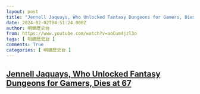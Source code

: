 ```yaml
---
layout: post
title: "Jennell Jaquays, Who Unlocked Fantasy Dungeons for Gamers, Dies at 67"
date: 2024-02-02T04:51:24.000Z
author: 明鏡歷史台
from: https://www.youtube.com/watch?v=aoCum4jzl3o
tags: [ 明鏡歷史台 ]
comments: True
categories: [ 明鏡歷史台 ]
---
```

<!--1706849484000-->
[Jennell Jaquays, Who Unlocked Fantasy Dungeons for Gamers, Dies at 67](https://www.youtube.com/watch?v=aoCum4jzl3o)
------

<div>

</div>
